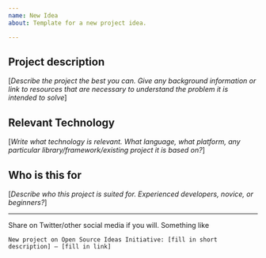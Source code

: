 ```yaml
---
name: New Idea
about: Template for a new project idea.

---
```


## Project description

[_Describe the project the best you can. Give any background information or link to resources that are necessary to understand the problem it is intended to solve_]

## Relevant Technology

[_Write what technology is relevant. What language, what platform, any particular library/framework/existing project it is based on?_]

## Who is this for

[_Describe who this project is suited for. Experienced developers, novice, or beginners?_]


---

Share on Twitter/other social media if you will. Something like

```
New project on Open Source Ideas Initiative: [fill in short description] – [fill in link]
```
